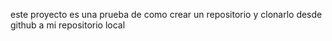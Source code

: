 este proyecto es una prueba de como crear un repositorio y clonarlo desde github a mi repositorio local 